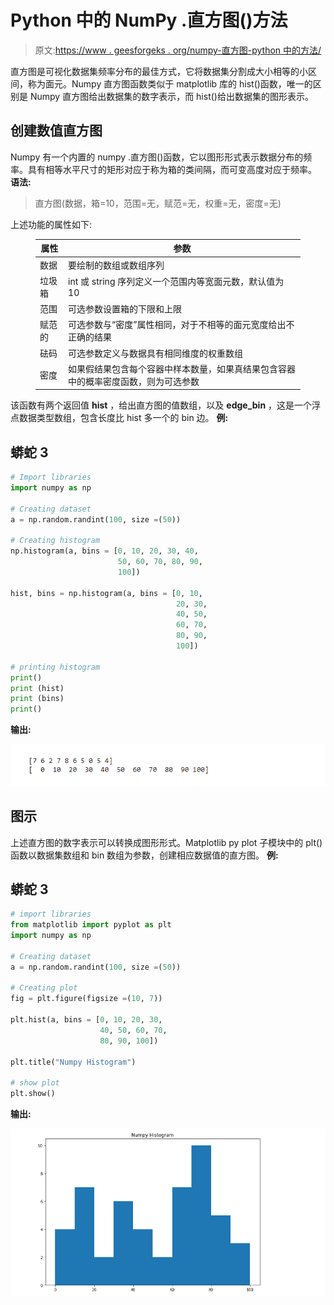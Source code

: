 # Python 中的 NumPy .直方图()方法

> 原文:[https://www . geesforgeks . org/numpy-直方图-python 中的方法/](https://www.geeksforgeeks.org/numpy-histogram-method-in-python/)

直方图是可视化数据集频率分布的最佳方式，它将数据集分割成大小相等的小区间，称为面元。Numpy 直方图函数类似于 matplotlib 库的 hist()函数，唯一的区别是 Numpy 直方图给出数据集的数字表示，而 hist()给出数据集的图形表示。

## 创建数值直方图

Numpy 有一个内置的 numpy .直方图()函数，它以图形形式表示数据分布的频率。具有相等水平尺寸的矩形对应于称为箱的类间隔，而可变高度对应于频率。
**语法:**

> 直方图(数据，箱=10，范围=无，赋范=无，权重=无，密度=无)

上述功能的属性如下:

<figure class="table">

| 属性 | 参数 |
| --- | --- |
| 数据 | 要绘制的数组或数组序列 |
| 垃圾箱 | int 或 string 序列定义一个范围内等宽面元数，默认值为 10 |
| 范围 | 可选参数设置箱的下限和上限 |
| 赋范的 | 可选参数与“密度”属性相同，对于不相等的面元宽度给出不正确的结果 |
| 砝码 | 可选参数定义与数据具有相同维度的权重数组 |
| 密度 | 如果假结果包含每个容器中样本数量，如果真结果包含容器中的概率密度函数，则为可选参数 |

</figure>

该函数有两个返回值 **hist** ，给出直方图的值数组，以及 **edge_bin** ，这是一个浮点数据类型数组，包含长度比 hist 多一个的 bin 边。
**例:**

## 蟒蛇 3

```py
# Import libraries
import numpy as np

# Creating dataset
a = np.random.randint(100, size =(50))

# Creating histogram
np.histogram(a, bins = [0, 10, 20, 30, 40,
                        50, 60, 70, 80, 90,
                        100])

hist, bins = np.histogram(a, bins = [0, 10,
                                     20, 30,
                                     40, 50,
                                     60, 70,
                                     80, 90,
                                     100])

# printing histogram
print()
print (hist)
print (bins)
print()
```

**输出:**

![](img/9a80783107db121526d54823f5850cea.png)

## 图示

上述直方图的数字表示可以转换成图形形式。Matplotlib py plot 子模块中的 plt()函数以数据集数组和 bin 数组为参数，创建相应数据值的直方图。
**例:**

## 蟒蛇 3

```py
# import libraries
from matplotlib import pyplot as plt
import numpy as np 

# Creating dataset
a = np.random.randint(100, size =(50))

# Creating plot
fig = plt.figure(figsize =(10, 7))

plt.hist(a, bins = [0, 10, 20, 30,
                    40, 50, 60, 70,
                    80, 90, 100])

plt.title("Numpy Histogram")

# show plot
plt.show()
```

**输出:**

![](img/e2afebd7f85b6fd7794cb44b2f3d0e75.png)